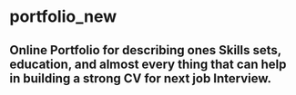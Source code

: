 # portfolio_new
## Online Portfolio for describing ones Skills sets, education, and almost every thing that can help in building a strong CV for next job Interview.
